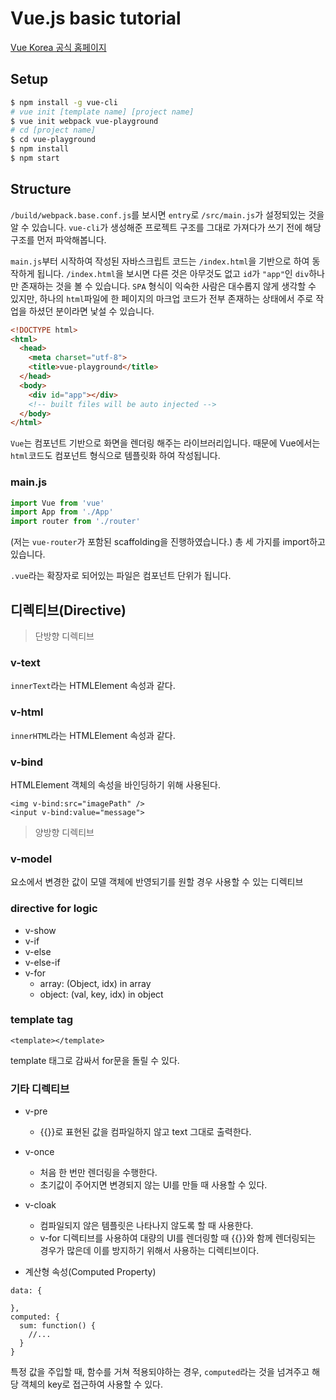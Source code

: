 # Vue.js basic tutorial
[Vue Korea 공식 홈페이지](https://kr.vuejs.org/v2/guide/)

## Setup
```bash
$ npm install -g vue-cli
# vue init [template name] [project name]
$ vue init webpack vue-playground
# cd [project name]
$ cd vue-playground
$ npm install
$ npm start
```

## Structure
`/build/webpack.base.conf.js`를 보시면 `entry`로 `/src/main.js`가 설정되있는 것을 알 수 있습니다. `vue-cli`가 생성해준 프로젝트 구조를 그대로 가져다가 쓰기 전에 해당 구조를 먼저 파악해봅니다.

`main.js`부터 시작하여 작성된 자바스크립트 코드는 `/index.html`을 기반으로 하여 동작하게 됩니다. `/index.html`을 보시면 다른 것은 아무것도 없고 `id`가 `"app"`인 `div`하나만 존재하는 것을 볼 수 있습니다. `SPA` 형식이 익숙한 사람은 대수롭지 않게 생각할 수 있지만, 하나의 `html`파일에 한 페이지의 마크업 코드가 전부 존재하는 상태에서 주로 작업을 하셨던 분이라면 낯설 수 있습니다.
```html
<!DOCTYPE html>
<html>
  <head>
    <meta charset="utf-8">
    <title>vue-playground</title>
  </head>
  <body>
    <div id="app"></div>
    <!-- built files will be auto injected -->
  </body>
</html>
```

`Vue`는 컴포넌트 기반으로 화면을 렌더링 해주는 라이브러리입니다. 때문에 Vue에서는 `html`코드도 컴포넌트 형식으로 템플릿화 하여 작성됩니다.

### main.js
```js
import Vue from 'vue'
import App from './App'
import router from './router'
```
(저는 `vue-router`가 포함된 scaffolding을 진행하였습니다.) 총 세 가지를 import하고 있습니다.

`.vue`라는 확장자로 되어있는 파일은 컴포넌트 단위가 됩니다.






## 디렉티브(Directive)
> 단방향 디렉티브

### v-text
`innerText`라는 HTMLElement 속성과 같다.

### v-html
`innerHTML`라는 HTMLElement 속성과 같다.

### v-bind
HTMLElement 객체의 속성을 바인딩하기 위해 사용된다.
```
<img v-bind:src="imagePath" />
<input v-bind:value="message">
```

> 양방향 디렉티브

### v-model
요소에서 변경한 값이 모델 객체에 반영되기를 원할 경우 사용할 수 있는 디렉티브

### directive for logic
* v-show
* v-if
* v-else
* v-else-if
* v-for
  * array: (Object, idx) in array
  * object: (val, key, idx) in object

### template tag
```
<template></template>
```
template 태그로 감싸서 for문을 돌릴 수 있다.


### 기타 디렉티브
* v-pre
  * {{}}로 표현된 값을 컴파일하지 않고 text 그대로 출력한다.
* v-once
  * 처음 한 번만 렌더링을 수행한다.
  * 초기값이 주어지면 변경되지 않는 UI를 만들 때 사용할 수 있다.
* v-cloak
  * 컴파일되지 않은 템플릿은 나타나지 않도록 할 때 사용한다.
  * v-for 디렉티브를 사용하여 대량의 UI를 렌더링할 때 {{}}와 함께 렌더링되는 경우가 많은데 이를 방지하기 위해서 사용하는 디렉티브이다.

* 계산형 속성(Computed Property)
```
data: {

},
computed: {
  sum: function() {
    //...
  }
}
```
특정 값을 주입할 때, 함수를 거쳐 적용되야하는 경우, `computed`라는 것을 넘겨주고 해당 객체의 key로 접근하여 사용할 수 있다.
